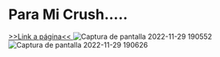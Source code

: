 # Para Mi Crush.....
<a href="https://angosk.github.io/paraMiCrush/"> >>Link a página<< </a>
![Captura de pantalla 2022-11-29 190552](https://user-images.githubusercontent.com/114034743/204682654-b64f787a-a0f2-4fe0-bca3-054eacfc36a0.png)
![Captura de pantalla 2022-11-29 190626](https://user-images.githubusercontent.com/114034743/204682664-054236e1-e151-4b1b-a076-005835260917.png)
